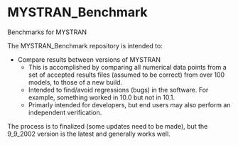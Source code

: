 # MYSTRAN_Benchmark
Benchmarks for MYSTRAN

The MYSTRAN_Benchmark repository is intended to:
 - Compare results between versions of MYSTRAN
   - This is accomplished by comparing all numerical data points from a set of accepted results files (assumed to be correct) from over 100 models, to those of a new build.
   - Intended to find/avoid regressions (bugs) in the software. For example, something worked in 10.0 but not in 10.1.
   - Primarly intended for developers, but end users may also perform an independent verification.

The process is to finalized (some updates need to be made), but the 9_9_2002 version is the latest and generally works well.
